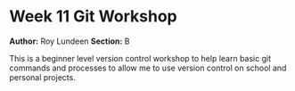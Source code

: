 # Week 11 Git Workshop
**Author:** Roy Lundeen
**Section:** B

This is a beginner level version control workshop to help learn basic git commands and processes to allow me to use version control on school and personal projects.